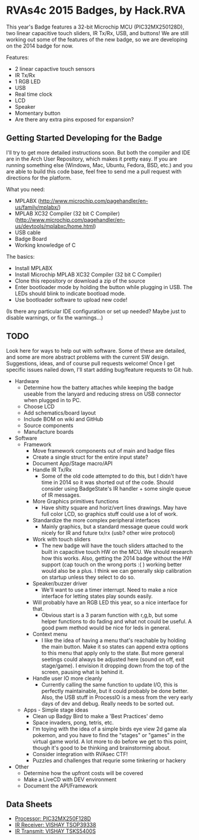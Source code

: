 RVAs4c 2015 Badges, by Hack.RVA
====================
This year's Badge features a 32-bit Microchip MCU (PIC32MX250128D), two linear capacitive touch sliders, IR Tx/Rx, USB, and buttons! We are still working out some of the features of the new badge, so we are developing on the 2014 badge for now. 

Features:
* 2 linear capactive touch sensors
* IR Tx/Rx
* 1 RGB LED
* USB
* Real time clock
* LCD
* Speaker
* Momentary button
* Are there any extra pins exposed for expansion?

Getting Started Developing for the Badge
---

I'll try to get more detailed instructions soon. But both the compiler and IDE are in the Arch User Repository, which makes it pretty easy. If you are running something else (Windows, Mac, Ubuntu, Fedora, BSD, etc.) and you are able to build this code base, feel free to send me a pull request with directions for the platform.

What you need: 
* MPLABX (http://www.microchip.com/pagehandler/en-us/family/mplabx/)
* MPLAB XC32 Compiler (32 bit C Compiler) (http://www.microchip.com/pagehandler/en-us/devtools/mplabxc/home.html)
* USB cable
* Badge Board
* Working knowledge of C

The basics: 

* Install MPLABX
* Install Microchip MPLAB XC32 Compiler (32 bit C Compiler)
* Clone this repository or download a zip of the source
* Enter bootloader mode by holding the button while plugging in USB.  The LEDs should blink to indicate bootload mode.
* Use bootloader software to upload new code!

(Is there any particular IDE configuration or set up needed?  Maybe just to disable warnings, or fix the warnings...)

TODO
---
Look here for ways to help out with software. Some of these are detailed, and some are more abstract problems with the current SW design. Suggestions, ideas, and of course pull requests welcome! Once I get specific issues nailed down, I'll start adding bug/feature requests to Git hub.

* Hardware
	* Determine how the battery attaches while keeping the badge useable from the lanyard and reducing stress on USB connector when plugged in to PC.
	* Choose LCD
	* Add schematics/board layout
	* Include BOM on wiki and GitHub
	* Source components
	* Manufacture boards
* Software
	* Framework
		* Move framework components out of main and badge files
		* Create a single struct for the entire input state?
		* Document App/Stage macro/API
		* Handle IR Tx/Rx
		    * Some of the old code attempted to do this, but I didn't have time in 2014 so it was shorted out of the code. Should consider using BadgeState's IR handler + some single queue of IR messages.
		* More Graphics primitives functions
		    * Have shitty square and horiz/vert lines drawings. May have full color LCD, so graphics stuff could use a lot of work.
		* Standardize the more complex peripheral interfaces
		    * Mainly graphics, but a standard message queue could work nicely for IR and future tx/rx (usb? other wire protocol)
		* Work with touch sliders
		    * The new badge will have the touch sliders attached to the built in capacitive touch HW on the MCU. We should research how this works. Also, getting the 2014 badge without the HW support (cap touch on the wrong ports :( ) working better would also be a plus. I think we can generally skip calibration on startup unless they select to do so.
		* Speaker/buzzer driver
		    * We'll want to use a timer interrupt. Need to make a nice interface for letting states play sounds easily.
		* Will probably have an RGB LED this year, so a nice interface for that. 
		    * Obvious start is a 3 param function with r,g,b, but some helper functions to do fading and what not could be useful. A good pwm method would be nice for leds in general.
		* Context menu
		    * I like the idea of having a menu that's reachable by holding the main button. Make it so states can append extra options to this menu that apply only to the state. But more general seetings could always be adjusted here (sound on off, exit stage/game). I envision it dropping down from the top of the screen, pausing what is behind it.
		* Handle user IO more cleanly
		    * Currently calling the same function to update I/O, this is perfectly maintainable, but it could probably be done better. Also, the USB stuff in ProcessIO is a mess from the very early days of dev and debug. Really needs to be sorted out.
	* Apps - Simple stage ideas
		* Clean up Badgy Bird to make a 'Best Practices' demo
		* Space invaders, pong, tetris, etc.
		* I'm toying with the idea of a simple birds eye view 2d game ala pokemon, and you have to find the "stages" or "games" in the virtual game world. A lot more to do before we get to this point, though it's good to be thinking and brainstorming about.
		* Consider integration with RVAsec CTF!
		* Puzzles and challenges that requrie some tinkering or hackery	
* Other
	* Determine how the upfront costs will be covered
	* Make a LiveCD with DEV environment
	* Document the API/Framework
	
	
Data Sheets
---
* [Processor: PIC32MX250F128D](http://ww1.microchip.com/downloads/en/DeviceDoc/60001168F.pdf)
* [IR Receiver: VISHAY TSOP39338](http://www.vishay.com/docs/81743/tsop381.pdf)
* [IR Transmit: VISHAY TSKS5400S](http://www.vishay.com/docs/81074/tsks540.pdf)


